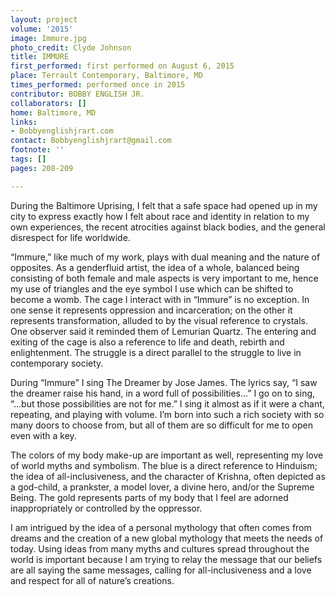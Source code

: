 ```yaml
---
layout: project
volume: '2015'
image: Immure.jpg
photo_credit: Clyde Johnson
title: IMMURE
first_performed: first performed on August 6, 2015
place: Terrault Contemporary, Baltimore, MD
times_performed: performed once in 2015
contributor: BOBBY ENGLISH JR.
collaborators: []
home: Baltimore, MD
links:
- Bobbyenglishjrart.com
contact: Bobbyenglishjrart@gmail.com
footnote: ''
tags: []
pages: 208-209

---
```


During the Baltimore Uprising, I felt that a safe space had opened up in my city to express exactly how I felt about race and identity in relation to my own experiences, the recent atrocities against black bodies, and the general disrespect for life worldwide.

“Immure,” like much of my work, plays with dual meaning and the nature of opposites. As a genderfluid artist, the idea of a whole, balanced being consisting of both female and male aspects is very important to me, hence my use of triangles and the eye symbol I use which can be shifted to become a womb. The cage I interact with in “Immure” is no exception. In one sense it represents oppression and incarceration; on the other it represents transformation, alluded to by the visual reference to crystals. One observer said it reminded them of Lemurian Quartz. The entering and exiting of the cage is also a reference to life and death, rebirth and enlightenment. The struggle is a direct parallel to the struggle to live in contemporary society.

During “Immure” I sing The Dreamer by Jose James. The lyrics say, “I saw the dreamer raise his hand, in a word full of possibilities...” I go on to sing, “...but those possibilities are not for me.” I sing it almost as if it were a chant, repeating, and playing with volume. I’m born into such a rich society with so many doors to choose from, but all of them are so difficult for me to open even with a key.

The colors of my body make-up are important as well, representing my love of world myths and symbolism. The blue is a direct reference to Hinduism; the idea of all-inclusiveness, and the character of Krishna, often depicted as a god-child, a prankster, a model lover, a divine hero, and/or the Supreme Being. The gold represents parts of my body that I feel are adorned inappropriately or controlled by the oppressor.

I am intrigued by the idea of a personal mythology that often comes from dreams and the creation of a new global mythology that meets the needs of today. Using ideas from many myths and cultures spread throughout the world is important because I am trying to relay the message that our beliefs are all saying the same messages, calling for all-inclusiveness and a love and respect for all of nature’s creations.
